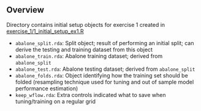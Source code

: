 ## Overview

Directory contains initial setup objects for exercise 1 created in [exercise_1/1_initial_setup_ex1.R](https://github.com/akuyper/L07-baseline-models/blob/main/exercise_1/1_initial_setup_ex1.R)

- `abalone_split.rda`: Split object; result of performing an initial split; can derive the testing and training dataset from this object
- `abalone_train.rda`: Abalone training dataset; derived from `abalone_split`
- `abalone_test.rda`: Abalone testing dataset; derived from `abalone_split`
- `abalone_folds.rda`: Object identifying how the training set should be folded (resampling technique used for tuning and out of sample model performance estimation)
- `keep_wflow.rda`: Extra controls indicated what to save when tuning/training on a regular grid